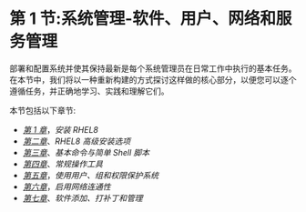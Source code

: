 # 第 1 节:系统管理-软件、用户、网络和服务管理

部署和配置系统并使其保持最新是每个系统管理员在日常工作中执行的基本任务。 在本节中，我们将以一种重新构建的方式探讨这样做的核心部分，以便您可以逐个遵循任务，并正确地学习、实践和理解它们。

本节包括以下章节:

*   [*第 1 章*](01.html#_idTextAnchor014)，*安装 RHEL8*
*   [*第二章*](02.html#_idTextAnchor023)、*RHEL8 高级安装选项*
*   [*第三章*](03.html#_idTextAnchor029)、*基本命令与简单 Shell 脚本*
*   [*第四章*](04.html#_idTextAnchor059)、*常规操作工具*
*   [*第五章*](05.html#_idTextAnchor081)，*使用用户、组和权限保护系统*
*   [*第六章*](06.html#_idTextAnchor096)，*启用网络连通性*
*   [*第七章*](07.html#_idTextAnchor111)、*软件添加、打补丁和管理*